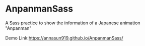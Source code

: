 # AnpanmanSass

A Sass practice to show the information of a Japanese animation "Anpanman"

Demo Link:https://annasun919.github.io/AnpanmanSass/
